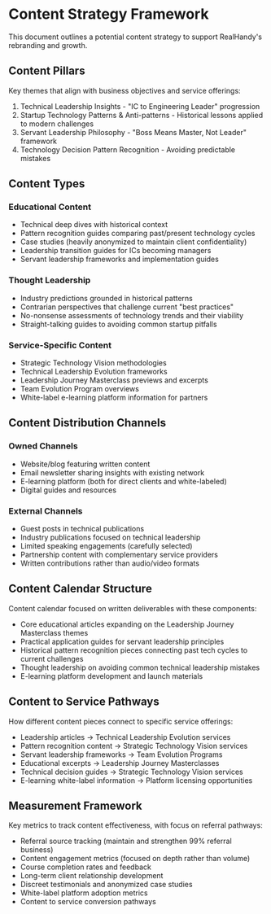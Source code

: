 # Content Strategy Framework

This document outlines a potential content strategy to support RealHandy's rebranding and growth.

## Content Pillars

Key themes that align with business objectives and service offerings:
1. Technical Leadership Insights - "IC to Engineering Leader" progression
2. Startup Technology Patterns & Anti-patterns - Historical lessons applied to modern challenges
3. Servant Leadership Philosophy - "Boss Means Master, Not Leader" framework
4. Technology Decision Pattern Recognition - Avoiding predictable mistakes

## Content Types

### Educational Content
- Technical deep dives with historical context
- Pattern recognition guides comparing past/present technology cycles
- Case studies (heavily anonymized to maintain client confidentiality)
- Leadership transition guides for ICs becoming managers
- Servant leadership frameworks and implementation guides

### Thought Leadership
- Industry predictions grounded in historical patterns
- Contrarian perspectives that challenge current "best practices" 
- No-nonsense assessments of technology trends and their viability
- Straight-talking guides to avoiding common startup pitfalls

### Service-Specific Content
- Strategic Technology Vision methodologies
- Technical Leadership Evolution frameworks
- Leadership Journey Masterclass previews and excerpts
- Team Evolution Program overviews
- White-label e-learning platform information for partners

## Content Distribution Channels

### Owned Channels
- Website/blog featuring written content
- Email newsletter sharing insights with existing network
- E-learning platform (both for direct clients and white-labeled)
- Digital guides and resources

### External Channels
- Guest posts in technical publications
- Industry publications focused on technical leadership
- Limited speaking engagements (carefully selected)
- Partnership content with complementary service providers
- Written contributions rather than audio/video formats

## Content Calendar Structure

Content calendar focused on written deliverables with these components:
- Core educational articles expanding on the Leadership Journey Masterclass themes
- Practical application guides for servant leadership principles
- Historical pattern recognition pieces connecting past tech cycles to current challenges
- Thought leadership on avoiding common technical leadership mistakes
- E-learning platform development and launch materials

## Content to Service Pathways

How different content pieces connect to specific service offerings:
- Leadership articles → Technical Leadership Evolution services
- Pattern recognition content → Strategic Technology Vision services
- Servant leadership frameworks → Team Evolution Programs
- Educational excerpts → Leadership Journey Masterclasses
- Technical decision guides → Strategic Technology Vision services
- E-learning white-label information → Platform licensing opportunities

## Measurement Framework

Key metrics to track content effectiveness, with focus on referral pathways:
- Referral source tracking (maintain and strengthen 99% referral business)
- Content engagement metrics (focused on depth rather than volume)
- Course completion rates and feedback
- Long-term client relationship development
- Discreet testimonials and anonymized case studies
- White-label platform adoption metrics
- Content to service conversion pathways
